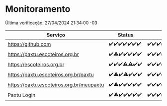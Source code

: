 # Monitoramento

Última verificação: 27/04/2024 21:34:00 -03

|Serviço|Status|Últimas 24h|
|---|---|---|
|https://github.com|<span title="2024-04-21: OK=24">✔️</span><span title="2024-04-22: OK=24">✔️</span><span title="2024-04-23: OK=24">✔️</span><span title="2024-04-24: OK=24">✔️</span><span title="2024-04-25: OK=24">✔️</span><span title="2024-04-26: OK=24">✔️</span><span title="2024-04-27: OK=1">✔️</span>|<span title="26/04/2024 22:40:00 -03 : 200">✔️</span><span title="26/04/2024 23:17:00 -03 : 200">✔️</span><span title="27/04/2024 00:08:00 -03 : 200">✔️</span><span title="27/04/2024 01:07:00 -03 : 200">✔️</span><span title="27/04/2024 02:06:00 -03 : 200">✔️</span><span title="27/04/2024 03:08:00 -03 : 200">✔️</span><span title="27/04/2024 04:03:00 -03 : 200">✔️</span><span title="27/04/2024 05:08:00 -03 : 200">✔️</span><span title="27/04/2024 06:05:00 -03 : 200">✔️</span><span title="27/04/2024 07:06:00 -03 : 200">✔️</span><span title="27/04/2024 08:03:00 -03 : 200">✔️</span><span title="27/04/2024 09:09:00 -03 : 200">✔️</span><span title="27/04/2024 10:07:00 -03 : 200">✔️</span><span title="27/04/2024 11:03:00 -03 : 200">✔️</span><span title="27/04/2024 12:04:00 -03 : 200">✔️</span><span title="27/04/2024 13:06:00 -03 : 200">✔️</span><span title="27/04/2024 14:03:00 -03 : 200">✔️</span><span title="27/04/2024 15:07:00 -03 : 200">✔️</span><span title="27/04/2024 16:02:00 -03 : 200">✔️</span><span title="27/04/2024 17:05:00 -03 : 200">✔️</span><span title="27/04/2024 18:04:00 -03 : 200">✔️</span><span title="27/04/2024 19:06:00 -03 : 200">✔️</span><span title="27/04/2024 20:06:00 -03 : 200">✔️</span><span title="27/04/2024 21:34:00 -03 : 200">✔️</span>|
|https://paxtu.escoteiros.org.br|<span title="2024-04-21: OK=24">✔️</span><span title="2024-04-22: OK=23, Falhas=1">⚠️</span><span title="2024-04-23: OK=24">✔️</span><span title="2024-04-24: OK=24">✔️</span><span title="2024-04-25: OK=24">✔️</span><span title="2024-04-26: OK=24">✔️</span><span title="2024-04-27: OK=1">✔️</span>|<span title="26/04/2024 22:40:00 -03 : 200">✔️</span><span title="26/04/2024 23:17:00 -03 : 200">✔️</span><span title="27/04/2024 00:08:00 -03 : 200">✔️</span><span title="27/04/2024 01:07:00 -03 : 200">✔️</span><span title="27/04/2024 02:06:00 -03 : 200">✔️</span><span title="27/04/2024 03:08:00 -03 : 200">✔️</span><span title="27/04/2024 04:03:00 -03 : 200">✔️</span><span title="27/04/2024 05:08:00 -03 : 200">✔️</span><span title="27/04/2024 06:05:00 -03 : 200">✔️</span><span title="27/04/2024 07:06:00 -03 : 200">✔️</span><span title="27/04/2024 08:03:00 -03 : 200">✔️</span><span title="27/04/2024 09:09:00 -03 : 200">✔️</span><span title="27/04/2024 10:07:00 -03 : 200">✔️</span><span title="27/04/2024 11:03:00 -03 : 200">✔️</span><span title="27/04/2024 12:04:00 -03 : 200">✔️</span><span title="27/04/2024 13:06:00 -03 : 200">✔️</span><span title="27/04/2024 14:03:00 -03 : 200">✔️</span><span title="27/04/2024 15:07:00 -03 : 200">✔️</span><span title="27/04/2024 16:02:00 -03 : 200">✔️</span><span title="27/04/2024 17:05:00 -03 : 200">✔️</span><span title="27/04/2024 18:04:00 -03 : 200">✔️</span><span title="27/04/2024 19:06:00 -03 : 200">✔️</span><span title="27/04/2024 20:06:00 -03 : 200">✔️</span><span title="27/04/2024 21:34:00 -03 : 200">✔️</span>|
|https://escoteiros.org.br|<span title="2024-04-21: OK=24">✔️</span><span title="2024-04-22: OK=24">✔️</span><span title="2024-04-23: OK=24">✔️</span><span title="2024-04-24: OK=23, Falhas=1">⚠️</span><span title="2024-04-25: OK=23, Falhas=1">⚠️</span><span title="2024-04-26: OK=24">✔️</span><span title="2024-04-27: OK=1">✔️</span>|<span title="26/04/2024 22:40:00 -03 : 200">✔️</span><span title="26/04/2024 23:17:00 -03 : 200">✔️</span><span title="27/04/2024 00:08:00 -03 : 200">✔️</span><span title="27/04/2024 01:07:00 -03 : 200">✔️</span><span title="27/04/2024 02:06:00 -03 : 200">✔️</span><span title="27/04/2024 03:08:00 -03 : 200">✔️</span><span title="27/04/2024 04:03:00 -03 : 200">✔️</span><span title="27/04/2024 05:08:00 -03 : 200">✔️</span><span title="27/04/2024 06:05:00 -03 : 200">✔️</span><span title="27/04/2024 07:06:00 -03 : 200">✔️</span><span title="27/04/2024 08:03:00 -03 : 200">✔️</span><span title="27/04/2024 09:09:00 -03 : 200">✔️</span><span title="27/04/2024 10:07:00 -03 : 200">✔️</span><span title="27/04/2024 11:03:00 -03 : 200">✔️</span><span title="27/04/2024 12:04:00 -03 : 200">✔️</span><span title="27/04/2024 13:06:00 -03 : 200">✔️</span><span title="27/04/2024 14:03:00 -03 : 200">✔️</span><span title="27/04/2024 15:07:00 -03 : 200">✔️</span><span title="27/04/2024 16:02:00 -03 : 200">✔️</span><span title="27/04/2024 17:05:00 -03 : 200">✔️</span><span title="27/04/2024 18:04:00 -03 : 200">✔️</span><span title="27/04/2024 19:06:00 -03 : 200">✔️</span><span title="27/04/2024 20:06:00 -03 : 200">✔️</span><span title="27/04/2024 21:34:00 -03 : 200">✔️</span>|
|https://paxtu.escoteiros.org.br/paxtu|<span title="2024-04-21: OK=24">✔️</span><span title="2024-04-22: OK=22, Falhas=2">⚠️</span><span title="2024-04-23: OK=24">✔️</span><span title="2024-04-24: OK=23, Falhas=1">⚠️</span><span title="2024-04-25: OK=24">✔️</span><span title="2024-04-26: OK=24">✔️</span><span title="2024-04-27: OK=1">✔️</span>|<span title="26/04/2024 22:40:00 -03 : 200">✔️</span><span title="26/04/2024 23:17:00 -03 : 200">✔️</span><span title="27/04/2024 00:08:00 -03 : 200">✔️</span><span title="27/04/2024 01:07:00 -03 : 200">✔️</span><span title="27/04/2024 02:06:00 -03 : 200">✔️</span><span title="27/04/2024 03:08:00 -03 : 200">✔️</span><span title="27/04/2024 04:03:00 -03 : 200">✔️</span><span title="27/04/2024 05:08:00 -03 : 200">✔️</span><span title="27/04/2024 06:05:00 -03 : 200">✔️</span><span title="27/04/2024 07:06:00 -03 : 200">✔️</span><span title="27/04/2024 08:03:00 -03 : 200">✔️</span><span title="27/04/2024 09:09:00 -03 : 200">✔️</span><span title="27/04/2024 10:07:00 -03 : 200">✔️</span><span title="27/04/2024 11:03:00 -03 : 200">✔️</span><span title="27/04/2024 12:04:00 -03 : 200">✔️</span><span title="27/04/2024 13:06:00 -03 : 200">✔️</span><span title="27/04/2024 14:03:00 -03 : 200">✔️</span><span title="27/04/2024 15:07:00 -03 : 200">✔️</span><span title="27/04/2024 16:02:00 -03 : 200">✔️</span><span title="27/04/2024 17:05:00 -03 : 200">✔️</span><span title="27/04/2024 18:04:00 -03 : 200">✔️</span><span title="27/04/2024 19:06:00 -03 : 200">✔️</span><span title="27/04/2024 20:06:00 -03 : 200">✔️</span><span title="27/04/2024 21:34:00 -03 : 200">✔️</span>|
|https://paxtu.escoteiros.org.br/meupaxtu|<span title="2024-04-21: OK=24">✔️</span><span title="2024-04-22: OK=23, Falhas=1">⚠️</span><span title="2024-04-23: OK=24">✔️</span><span title="2024-04-24: OK=24">✔️</span><span title="2024-04-25: OK=24">✔️</span><span title="2024-04-26: OK=24">✔️</span><span title="2024-04-27: OK=1">✔️</span>|<span title="26/04/2024 22:40:00 -03 : 200">✔️</span><span title="26/04/2024 23:17:00 -03 : 200">✔️</span><span title="27/04/2024 00:08:00 -03 : 200">✔️</span><span title="27/04/2024 01:07:00 -03 : 200">✔️</span><span title="27/04/2024 02:06:00 -03 : 200">✔️</span><span title="27/04/2024 03:08:00 -03 : 200">✔️</span><span title="27/04/2024 04:03:00 -03 : 200">✔️</span><span title="27/04/2024 05:08:00 -03 : 200">✔️</span><span title="27/04/2024 06:05:00 -03 : 200">✔️</span><span title="27/04/2024 07:06:00 -03 : 200">✔️</span><span title="27/04/2024 08:03:00 -03 : 200">✔️</span><span title="27/04/2024 09:09:00 -03 : 200">✔️</span><span title="27/04/2024 10:07:00 -03 : 200">✔️</span><span title="27/04/2024 11:03:00 -03 : 200">✔️</span><span title="27/04/2024 12:04:00 -03 : 200">✔️</span><span title="27/04/2024 13:06:00 -03 : 200">✔️</span><span title="27/04/2024 14:03:00 -03 : 200">✔️</span><span title="27/04/2024 15:07:00 -03 : 200">✔️</span><span title="27/04/2024 16:02:00 -03 : 200">✔️</span><span title="27/04/2024 17:05:00 -03 : 200">✔️</span><span title="27/04/2024 18:04:00 -03 : 200">✔️</span><span title="27/04/2024 19:06:00 -03 : 200">✔️</span><span title="27/04/2024 20:06:00 -03 : 200">✔️</span><span title="27/04/2024 21:34:00 -03 : 200">✔️</span>|
|Paxtu Login|<span title="2024-04-21: OK=24">✔️</span><span title="2024-04-22: OK=23, Falhas=1">⚠️</span><span title="2024-04-23: OK=24">✔️</span><span title="2024-04-24: OK=24">✔️</span><span title="2024-04-25: OK=24">✔️</span><span title="2024-04-26: OK=24">✔️</span><span title="2024-04-27: OK=1">✔️</span>|<span title="26/04/2024 22:40:00 -03 : 200">✔️</span><span title="26/04/2024 23:17:00 -03 : 200">✔️</span><span title="27/04/2024 00:08:00 -03 : 200">✔️</span><span title="27/04/2024 01:07:00 -03 : 200">✔️</span><span title="27/04/2024 02:06:00 -03 : 200">✔️</span><span title="27/04/2024 03:08:00 -03 : 200">✔️</span><span title="27/04/2024 04:03:00 -03 : 200">✔️</span><span title="27/04/2024 05:08:00 -03 : 200">✔️</span><span title="27/04/2024 06:05:00 -03 : 200">✔️</span><span title="27/04/2024 07:06:00 -03 : 200">✔️</span><span title="27/04/2024 08:03:00 -03 : 200">✔️</span><span title="27/04/2024 09:09:00 -03 : 200">✔️</span><span title="27/04/2024 10:07:00 -03 : 200">✔️</span><span title="27/04/2024 11:03:00 -03 : 200">✔️</span><span title="27/04/2024 12:04:00 -03 : 200">✔️</span><span title="27/04/2024 13:06:00 -03 : 200">✔️</span><span title="27/04/2024 14:03:00 -03 : 200">✔️</span><span title="27/04/2024 15:07:00 -03 : 200">✔️</span><span title="27/04/2024 16:02:00 -03 : 200">✔️</span><span title="27/04/2024 17:05:00 -03 : 200">✔️</span><span title="27/04/2024 18:04:00 -03 : 200">✔️</span><span title="27/04/2024 19:06:00 -03 : 200">✔️</span><span title="27/04/2024 20:06:00 -03 : 200">✔️</span><span title="27/04/2024 21:34:00 -03 : 200">✔️</span>|
